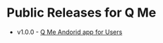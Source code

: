 # Public Releases for Q Me
 - v1.0.0  - [Q Me Andorid app for Users](https://github.com/Q-Me/public_releases/releases/tag/v1.0.0)
